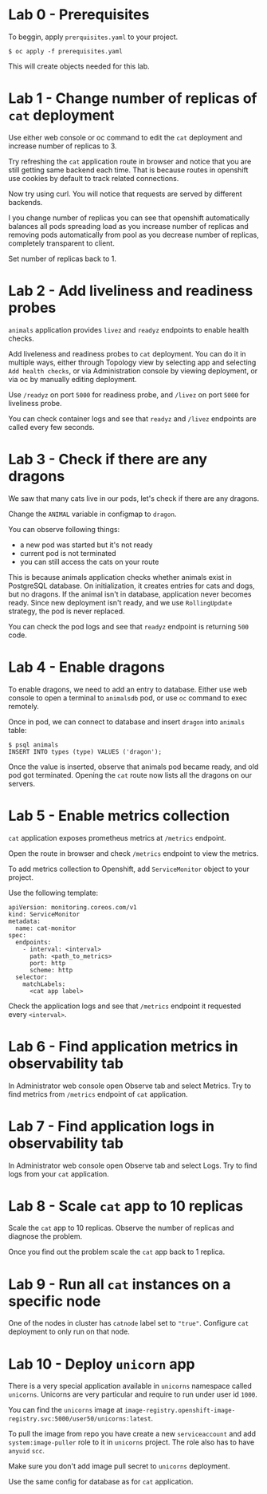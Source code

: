 # Lab 0 - Prerequisites

To beggin, apply `prerquisites.yaml` to your project.
```
$ oc apply -f prerequisites.yaml
```

This will create objects needed for this lab.

# Lab 1 - Change number of replicas of `cat` deployment

Use either web console or oc command to edit the `cat` deployment and increase number of replicas to 3.

Try refreshing the `cat` application route in browser and notice that you are still getting same backend each time. That is because routes in openshift use cookies by default to track related connections.

Now try using curl. You will notice that requests are served by different backends.

I you change number of replicas you can see that openshift automatically balances all pods spreading load as you increase number of replicas and removing pods automatically from pool as you decrease number of replicas, completely transparent to client.

Set number of replicas back to 1.

# Lab 2 - Add liveliness and readiness probes

`animals` application provides `livez` and `readyz` endpoints to enable health checks.

Add liveleness and readiness probes to `cat` deployment. You can do it in multiple ways, either through Topology view by selecting app and selecting `Add health checks`, or via Administration console by viewing deployment, or via oc by manually editing deployment.

Use `/readyz` on port `5000` for readiness probe, and `/livez` on port `5000` for liveliness probe.

You can check container logs and see that `readyz` and `/livez` endpoints are called every few seconds.

# Lab 3 - Check if there are any dragons

We saw that many cats live in our pods, let's check if there are any dragons.

Change the `ANIMAL` variable in configmap to `dragon`.

You can observe following things:

- a new pod was started but it's not ready
- current pod is not terminated
- you can still access the cats on your route

This is because animals application checks whether animals exist in PostgreSQL database. On initialization, it creates entries for cats and dogs, but no dragons. If the animal isn't in database, application never becomes ready. Since new deployment isn't ready, and we use `RollingUpdate` strategy, the pod is never replaced.

You can check the pod logs and see that `readyz` endpoint is returning `500` code.

# Lab 4 - Enable dragons

To enable dragons, we need to add an entry to database. Either use web console to open a terminal to `animalsdb` pod, or use `oc` command to exec remotely.

Once in pod, we can connect to database and insert `dragon` into `animals` table:
```
$ psql animals
INSERT INTO types (type) VALUES ('dragon');
```

Once the value is inserted, observe that animals pod became ready, and old pod got terminated. Opening the `cat` route now lists all the dragons on our servers.

# Lab 5 - Enable metrics collection

`cat` application exposes prometheus metrics at `/metrics` endpoint.

Open the route in browser and check `/metrics` endpoint to view the metrics.

To add metrics collection to Openshift, add `ServiceMonitor` object to your project.

Use the following template:
```
apiVersion: monitoring.coreos.com/v1
kind: ServiceMonitor
metadata:
  name: cat-monitor
spec:
  endpoints:
    - interval: <interval>
      path: <path_to_metrics>
      port: http
      scheme: http
  selector:
    matchLabels:
      <cat app label>
```

Check the application logs and see that `/metrics` endpoint it requested every `<interval>`.

# Lab 6 - Find application metrics in observability tab

In Administrator web console open Observe tab and select Metrics. Try to find metrics from `/metrics` endpoint of `cat` application.

# Lab 7 - Find application logs in observability tab

In Administrator web console open Observe tab and select Logs. Try to find logs from your `cat` application.

# Lab 8 - Scale `cat` app to 10 replicas

Scale the `cat` app to 10 replicas. Observe the number of replicas and diagnose the problem.

Once you find out the problem scale the `cat` app back to 1 replica.

# Lab 9 - Run all `cat` instances on a specific node

One of the nodes in cluster has `catnode` label set to `"true"`. Configure `cat` deployment to only run on that node.

# Lab 10 - Deploy `unicorn` app

There is a very special application available in `unicorns` namespace called `unicorns`. Unicorns are very particular and require to run under user id `1000`.

You can find the `unicorns` image at `image-registry.openshift-image-registry.svc:5000/user50/unicorns:latest`.

To pull the image from repo you have create a new `serviceaccount` and add `system:image-puller` role to it in `unicorns` project. The role also has to have `anyuid` `scc`.

Make sure you don't add image pull secret to `unicorns` deployment.

Use the same config for database as for `cat` application.
